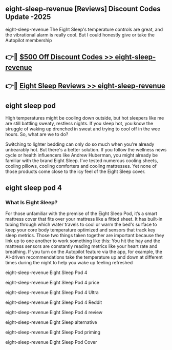 ## eight-sleep-revenue [Reviews​] Discount Codes Update -2025

eight-sleep-revenue The Eight Sleep's temperature controls are great, and the vibrational alarm is really cool. But I could honestly give or take the Autopilot membership

## 👉🔴 [$500 Off Discount Codes >> eight-sleep-revenue](http://download.freeplayer.one?title=eight-sleep-revenue&ref=18-ES)

## 👉🔴 [Eight Sleep Reviews >> eight-sleep-revenue](http://download.freeplayer.one?title=eight-sleep-revenue&ref=18-ES)

## eight sleep pod

High temperatures might be cooling down outside, but hot sleepers like me are still battling sweaty, restless nights. If you sleep hot, you know the struggle of waking up drenched in sweat and trying to cool off in the wee hours. So, what are we to do?

Switching to lighter bedding can only do so much when you're already unbearably hot. But there's a better solution. If you follow the wellness news cycle or health influencers like Andrew Huberman, you might already be familiar with the brand Eight Sleep. I've tested numerous cooling sheets, cooling pillows, cooling comforters and cooling mattresses. Yet none of those products come close to the icy feel of the Eight Sleep cover.

## eight sleep pod 4

### What Is Eight Sleep?

For those unfamiliar with the premise of the Eight Sleep Pod, it’s a smart mattress cover that fits over your mattress like a fitted sheet. It has built-in tubing through which water travels to cool or warm the bed's surface to keep your core body temperature optimized and sensors that track key sleep metrics. Those two things taken together are important because they link up to one another to work something like this: You hit the hay and the mattress sensors are constantly reading metrics like your heart rate and breathing. If you turn on the Autopilot feature via the app, for example, the AI-driven recommendations take the temperature up and down at different times during the night to help you wake up feeling refreshed

eight-sleep-revenue Eight Sleep Pod 4

eight-sleep-revenue Eight Sleep Pod 4 price

eight-sleep-revenue Eight Sleep Pod 4 Ultra

eight-sleep-revenue Eight Sleep Pod 4 Reddit

eight-sleep-revenue Eight Sleep Pod 4 review

eight-sleep-revenue Eight Sleep alternative

eight-sleep-revenue Eight Sleep Pod priming

eight-sleep-revenue Eight Sleep Pod Cover